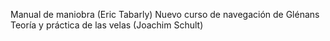 Manual de maniobra (Eric Tabarly)
Nuevo curso de navegación de Glénans 
Teoría y práctica de las velas (Joachim Schult)
